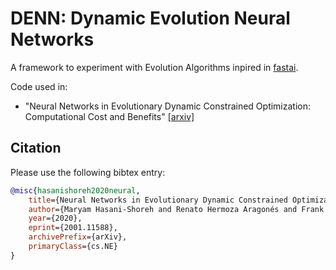 # DENN: Dynamic Evolution Neural Networks

A framework to experiment with Evolution Algorithms inpired in [fastai](https://github.com/fastai/fastai).

Code used in:
- "Neural Networks in Evolutionary Dynamic Constrained Optimization: Computational Cost and Benefits" [[arxiv]](https://arxiv.org/abs/2001.11588)

## Citation

Please use the following bibtex entry:
```bibtex
@misc{hasanishoreh2020neural,
    title={Neural Networks in Evolutionary Dynamic Constrained Optimization: Computational Cost and Benefits},
    author={Maryam Hasani-Shoreh and Renato Hermoza Aragonés and Frank Neumann},
    year={2020},
    eprint={2001.11588},
    archivePrefix={arXiv},
    primaryClass={cs.NE}
}
```
